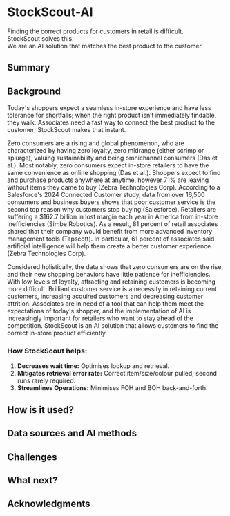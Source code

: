 # StockScout-AI

Finding the correct products for customers in retail is difficult.  
StockScout solves this.  
We are an AI solution that matches the best product to the customer. 

## Summary

 


## Background

Today's shoppers expect a seamless in-store experience and have less tolerance for shortfalls; when the right product isn’t immediately findable, they walk. Associates need a fast way to connect the best product to the customer; StockScout makes that instant. 

Zero consumers are a rising and global phenomenon, who are characterized by having zero loyalty, zero midrange (either scrimp or splurge), valuing sustainability and being omnichannel consumers (Das et al.). Most notably, zero consumers expect in-store retailers to have the same convenience as online  shopping (Das et al.). Shoppers expect to find and purchase products anywhere at anytime, however 71% are leaving without items they came to buy (Zebra Technologies Corp). According to a Salesforce's 2024 Connected Customer study, data from over 16,500 consumers and business buyers shows that poor customer service is the second top reason why customers stop buying (Salesforce). Retailers are suffering a $162.7 billion in lost margin each year in America from in-store inefficiencies (Simbe Robotics). As a result, 81 percent of retail associates shared that their company would benefit from more advanced inventory management tools (Tapscott). In particular, 61 percent of associates said artificial intelligence will help them create a better customer experience (Zebra Technologies Corp). 

Considered holistically, the data shows that zero consumers are on the rise, and their new shopping behaviors have little patience for inefficiencies. With low levels of loyalty, attracting and retaining customers is becoming more difficult. Brilliant customer service is a necessity in retaining current customers, increasing acquired customers and decreasing customer attrition. Associates are in need of a tool that can help them meet the expectations of today's shopper, and the implementation of AI is increasingly important for retailers who want to stay ahead of the competition. StockScout is an AI solution that allows customers to find the correct in-store product efficiently. 

### How StockScout helps:
1) **Decreases wait time:** Optimises lookup and retrieval.
2) **Mitigates retrieval error rate:** Correct item/size/colour pulled; second runs rarely required.
3) **Streamlines Operations:** Minimises FOH and BOH back-and-forth.

## How is it used?

## Data sources and AI methods

## Challenges

## What next?

## Acknowledgments


